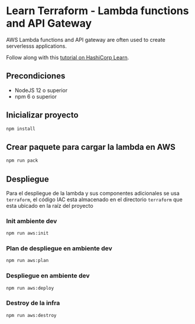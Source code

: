 # Learn Terraform - Lambda functions and API Gateway

AWS Lambda functions and API gateway are often used to create serverlesss
applications.

Follow along with this [tutorial on HashiCorp
Learn](https://learn.hashicorp.com/tutorials/terraform/lambda-api-gateway?in=terraform/aws).

## Precondiciones

- NodeJS 12 o superior
- npm 6 o superior


## Inicializar proyecto

```bash
npm install
```

## Crear paquete para cargar la lambda en AWS

```bash
npm run pack
```

## Despliegue

Para el despliegue de la lambda y sus componentes adicionales se usa `terraform`, el código IAC esta almacenado en el directorio `terraform` que esta ubicado en la raíz del proyecto

### Init ambiente dev

```bash
npm run aws:init
```

### Plan de despliegue en ambiente dev

```bash
npm run aws:plan
```

### Despliegue en ambiente dev

```bash
npm run aws:deploy
```

### Destroy de la infra

```bash
npm run aws:destroy
```